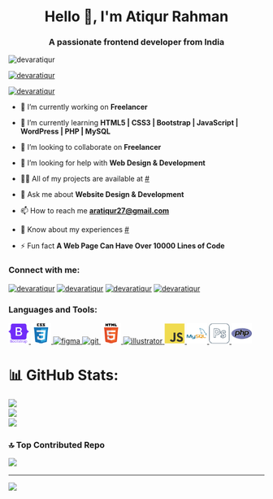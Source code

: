 <h1 align="center">Hello 👋, I'm Atiqur Rahman</h1>
<h3 align="center">A passionate frontend developer from India</h3>

<p align="left"> <img src="https://komarev.com/ghpvc/?username=devaratiqur&label=Profile%20views&color=0e75b6&style=flat" alt="devaratiqur" /> </p>

<p align="left"> <a href="https://github.com/ryo-ma/github-profile-trophy"><img src="https://github-profile-trophy.vercel.app/?username=devaratiqur" alt="devaratiqur" /></a> </p>

<p align="left"> <a href="https://twitter.com/devaratiqur" target="blank"><img src="https://img.shields.io/twitter/follow/devaratiqur?logo=twitter&style=for-the-badge" alt="devaratiqur" /></a> </p>

- 🔭 I’m currently working on **Freelancer**

- 🌱 I’m currently learning **HTML5 | CSS3 | Bootstrap | JavaScript | WordPress | PHP | MySQL**

- 👯 I’m looking to collaborate on **Freelancer**

- 🤝 I’m looking for help with **Web Design & Development**

- 👨‍💻 All of my projects are available at [#](#)

- 💬 Ask me about **Website Design & Development**

- 📫 How to reach me **aratiqur27@gmail.com**

- 📄 Know about my experiences [#](#)

- ⚡ Fun fact **A Web Page Can Have Over 10000 Lines of Code**

<h3 align="left">Connect with me:</h3>
<p align="left">
<a href="https://twitter.com/devaratiqur" target="blank"><img align="center" src="https://raw.githubusercontent.com/rahuldkjain/github-profile-readme-generator/master/src/images/icons/Social/twitter.svg" alt="devaratiqur" height="30" width="40" /></a>
<a href="https://linkedin.com/in/devaratiqur" target="blank"><img align="center" src="https://raw.githubusercontent.com/rahuldkjain/github-profile-readme-generator/master/src/images/icons/Social/linked-in-alt.svg" alt="devaratiqur" height="30" width="40" /></a>
<a href="https://fb.com/devaratiqur" target="blank"><img align="center" src="https://raw.githubusercontent.com/rahuldkjain/github-profile-readme-generator/master/src/images/icons/Social/facebook.svg" alt="devaratiqur" height="30" width="40" /></a>
<a href="https://instagram.com/devaratiqur" target="blank"><img align="center" src="https://raw.githubusercontent.com/rahuldkjain/github-profile-readme-generator/master/src/images/icons/Social/instagram.svg" alt="devaratiqur" height="30" width="40" /></a>
</p>

<h3 align="left">Languages and Tools:</h3>
<p align="left"> <a href="https://getbootstrap.com" target="_blank" rel="noreferrer"> <img src="https://raw.githubusercontent.com/devicons/devicon/master/icons/bootstrap/bootstrap-plain-wordmark.svg" alt="bootstrap" width="40" height="40"/> </a> <a href="https://www.w3schools.com/css/" target="_blank" rel="noreferrer"> <img src="https://raw.githubusercontent.com/devicons/devicon/master/icons/css3/css3-original-wordmark.svg" alt="css3" width="40" height="40"/> </a> <a href="https://www.figma.com/" target="_blank" rel="noreferrer"> <img src="https://www.vectorlogo.zone/logos/figma/figma-icon.svg" alt="figma" width="40" height="40"/> </a> <a href="https://git-scm.com/" target="_blank" rel="noreferrer"> <img src="https://www.vectorlogo.zone/logos/git-scm/git-scm-icon.svg" alt="git" width="40" height="40"/> </a> <a href="https://www.w3.org/html/" target="_blank" rel="noreferrer"> <img src="https://raw.githubusercontent.com/devicons/devicon/master/icons/html5/html5-original-wordmark.svg" alt="html5" width="40" height="40"/> </a> <a href="https://www.adobe.com/in/products/illustrator.html" target="_blank" rel="noreferrer"> <img src="https://www.vectorlogo.zone/logos/adobe_illustrator/adobe_illustrator-icon.svg" alt="illustrator" width="40" height="40"/> </a> <a href="https://developer.mozilla.org/en-US/docs/Web/JavaScript" target="_blank" rel="noreferrer"> <img src="https://raw.githubusercontent.com/devicons/devicon/master/icons/javascript/javascript-original.svg" alt="javascript" width="40" height="40"/> </a> <a href="https://www.mysql.com/" target="_blank" rel="noreferrer"> <img src="https://raw.githubusercontent.com/devicons/devicon/master/icons/mysql/mysql-original-wordmark.svg" alt="mysql" width="40" height="40"/> </a> <a href="https://www.photoshop.com/en" target="_blank" rel="noreferrer"> <img src="https://raw.githubusercontent.com/devicons/devicon/master/icons/photoshop/photoshop-line.svg" alt="photoshop" width="40" height="40"/> </a> <a href="https://www.php.net" target="_blank" rel="noreferrer"> <img src="https://raw.githubusercontent.com/devicons/devicon/master/icons/php/php-original.svg" alt="php" width="40" height="40"/> </a> </p>


# 📊 GitHub Stats:
![](https://github-readme-stats.vercel.app/api?username=devaratiqur&theme=dark&hide_border=false&include_all_commits=false&count_private=false)<br/>
![](https://nirzak-streak-stats.vercel.app/?user=devaratiqur&theme=dark&hide_border=false)<br/>
![](https://github-readme-stats.vercel.app/api/top-langs/?username=devaratiqur&theme=dark&hide_border=false&include_all_commits=false&count_private=false&layout=compact)

### 🔝 Top Contributed Repo
![](https://github-contributor-stats.vercel.app/api?username=devaratiqur&limit=5&theme=dark&combine_all_yearly_contributions=true)

---
[![](https://visitcount.itsvg.in/api?id=devaratiqur&icon=0&color=0)](https://visitcount.itsvg.in)

<!-- Proudly created with GPRM ( https://gprm.itsvg.in ) -->

